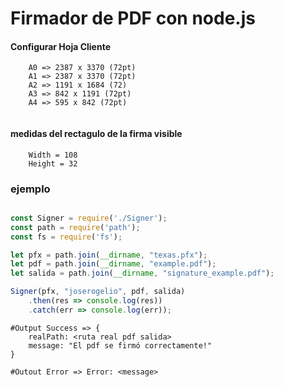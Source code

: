 # Firmador de PDF con node.js


#### Configurar Hoja Cliente

```
    A0 => 2387 x 3370 (72pt)
    A1 => 2387 x 3370 (72pt)
    A2 => 1191 x 1684 (72)
    A3 => 842 x 1191 (72pt)
    A4 => 595 x 842 (72pt)
    
```


#### medidas del rectagulo de la firma visible

```
    Width = 108
    Height = 32

```


### ejemplo


```js

const Signer = require('./Signer');
const path = require('path');
const fs = require('fs');

let pfx = path.join(__dirname, "texas.pfx");
let pdf = path.join(__dirname, "example.pdf");
let salida = path.join(__dirname, "signature_example.pdf");

Signer(pfx, "joserogelio", pdf, salida)
    .then(res => console.log(res))
    .catch(err => console.log(err));

```


```
#Output Success => {
    realPath: <ruta real pdf salida>
    message: "El pdf se firmó correctamente!"
} 

#Outout Error => Error: <message>
```